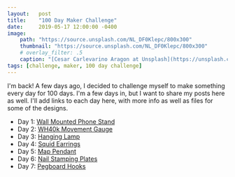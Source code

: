 ```yaml
---
layout:   post
title:    "100 Day Maker Challenge"
date:     2019-05-17 12:00:00 -0400
image:
    path: "https://source.unsplash.com/NL_DF0Klepc/800x300"
    thumbnail: "https://source.unsplash.com/NL_DF0Klepc/800x300"
    # overlay_filter: .5
    caption: "[Cesar Carlevarino Aragon at Unsplash](https://unsplash.com/photos/NL_DF0Klepc)"
tags: [challenge, maker, 100 day challenge]
---
```

I'm back! A few days ago, I decided to challenge myself to make something every day for 100 days. I'm a few days in, but I want to share my posts here as well. I'll add links to each day here, with more info as well as files for some of the designs.

* Day 1: [Wall Mounted Phone Stand](#)
* Day 2: [WH40k Movement Gauge](#)
* Day 3: [Hanging Lamp](#)
* Day 4: [Squid Earrings](#)
* Day 5: [Map Pendant](#)
* Day 6: [Nail Stamping Plates](#)
* Day 7: [Pegboard Hooks](#)